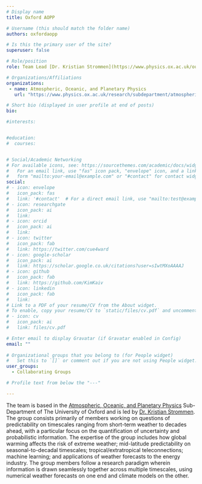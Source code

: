 ```yaml
---
# Display name
title: Oxford AOPP

# Username (this should match the folder name)
authors: oxfordaopp

# Is this the primary user of the site?
superuser: false

# Role/position 
role: Team Lead [Dr. Kristian Strommen](https://www.physics.ox.ac.uk/our-people/strommen)

# Organizations/Affiliations
organizations:
 - name: Atmospheric, Oceanic, and Planetary Physics
   url: "https://www.physics.ox.ac.uk/research/subdepartment/atmospheric-oceanic-and-planetary-physics/research-groups" 

# Short bio (displayed in user profile at end of posts)
bio: 

#interests:


#education:
#  courses:


# Social/Academic Networking
# For available icons, see: https://sourcethemes.com/academic/docs/widgets/#icons
#   For an email link, use "fas" icon pack, "envelope" icon, and a link in the
#   form "mailto:your-email@example.com" or "#contact" for contact widget.
social:
# - icon: envelope
#   icon_pack: fas
#   link: '#contact'  # For a direct email link, use "mailto:test@example.org".
# - icon: researchgate
#   icon_pack: ai
#   link: 
# - icon: orcid
#   icon_pack: ai
#   link: 
# - icon: twitter
#   icon_pack: fab
#   link: https://twitter.com/cue4ward
# - icon: google-scholar
#   icon_pack: ai
#   link: https://scholar.google.co.uk/citations?user=sIwtMXoAAAAJ
# - icon: github
#   icon_pack: fab
#   link: https://github.com/KimKaiv
# - icon: linkedin
#   icon_pack: fab
#   link: 
# Link to a PDF of your resume/CV from the About widget.
# To enable, copy your resume/CV to `static/files/cv.pdf` and uncomment the lines below.  
# - icon: cv
#   icon_pack: ai
#   link: files/cv.pdf

# Enter email to display Gravatar (if Gravatar enabled in Config)
email: ""
  
# Organizational groups that you belong to (for People widget)
#   Set this to `[]` or comment out if you are not using People widget.  
user_groups: 
  - Collaborating Groups

# Profile text from below the "---"

---
```

The team is based in the [Atmospheric, Oceanic, and Planetary Physics](https://www.physics.ox.ac.uk/research/subdepartment/atmospheric-oceanic-and-planetary-physics/research-groups) 
Sub-Department of The University of Oxford and is led by [Dr. Kristian Strommen](https://www.physics.ox.ac.uk/our-people/strommen). 
The group consists primarily of members working on 
questions of predictability on timescales ranging from short-term weather to decades ahead, 
with a particular focus on the quantification of uncertainty and probabilistic information. 
The expertise of the group includes how global warming affects the risk of extreme weather; 
mid-latitude predictability on seasonal-to-decadal timescales; tropical/extratropical 
teleconnections; machine learning; and applications of weather forecasts to the energy 
industry. The group members follow a research paradigm wherein information is drawn 
seamlessly together across multiple timescales, using numerical weather forecasts on 
one end and climate models on the other.




